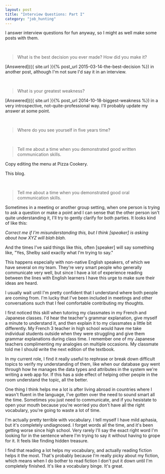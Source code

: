 ```yaml
---
layout: post
title: "Interview Questions: Part I"
category: "job_hunting"
---
```


I answer interview questions for fun anyway, so I might as well make some posts with them.

<br/>

>What is the best decision you ever made? How did you make it?

[Answered]({{ site.url }}{% post_url 2015-03-14-the-best-decision %}) in another post, although I'm not sure I'd say it in an interview.

<br/>

>What is your greatest weakness?

[Answered]({{ site.url }}{% post_url 2014-10-18-biggest-weakness %}) in a very introspective, not-quite-professional way. I'll probably update my answer at some point.


<br/>


>Where do you see yourself in five years time?

<br/>



>Tell me about a time when you demonstrated good written communication skills.

Copy editing the menu at Pizza Cookery.

This blog.



<br/>

>Tell me about a time when you demonstrated good oral communication skills.

Sometimes in a meeting or another group setting, when one person is trying to ask a question or make a point and I can sense that the other person isn't quite understanding it, I'll try to gently clarify for both parties. It looks kind of like this:

*Correct me if I'm misunderstanding this, but I think [speaker] is asking about how XYZ will blah blah.*

And the times I've said things like this, often [speaker] will say something like, "Yes, Shelby said exactly what I'm trying to say."

This happens especially with non-native English speakers, of which we have several on my team. They're very smart people who generally communicate very well, but since I have a lot of experience reading between the lines with English learners I have this urge to make sure their ideas are heard.

I usually wait until I'm pretty confident that I understand where both people are coming from. I'm lucky that I've been included in meetings and other conversations such that I feel comfortable contributing my thoughts.

I first noticed this skill when tutoring my classmates in my French and Japanese classes. I'd hear the teacher's grammar explanation, give myself a minute to understand it, and then explain it to my classmates a little bit differently. My French 3 teacher in high school would have me take individual students outside when they were struggling and give them grammar explanations during class time. I remember one of my Japanese teachers complimenting my analogies on multiple occasions. My classmate told me I should write the next edition of the textbook.

In my current role, I find it really useful to rephrase or break down difficult topics to verify my understanding of them, like when our database guy went through how he manages the data types and attributes in the system we're writing a web app for. If this has a side effect of helping other people in the room understand the topic, all the better.

One thing I think helps me a lot is after living abroad in countries where I wasn't fluent in the language, I've gotten over the need to sound smart all the time. Sometimes you just need to communicate, and if you hesistate to open your mouth because you're worried you don't have all the right vocabulary, you're going to waste a lot of time.

I'm actually pretty terrible with vocabulary. I tell myself I have mild aphasia, but it's completely undiagnosed. I forget words all the time, and it's been getting worse since high school. Very rarely I'll say the exact right word I'm looking for in the sentence where I'm trying to say it without having to grope for it. It feels like finding hidden treasure.

I find that reading a lot helps my vocabulary, and actually reading fiction helps it the most. That's probably because I'm really picky about my fiction, which means when I do bother to read fiction I don't put it down until I'm completely finished. It's like a vocabulary binge. It's great.
